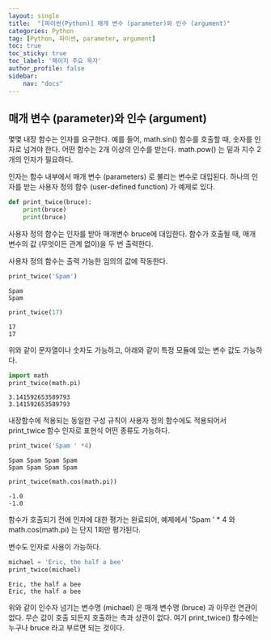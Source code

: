 ```yaml
---
layout: single
title:  "[파이썬(Python)] 매개 변수 (parameter)와 인수 (argument)"
categories: Python
tag: [Python, 파이썬, parameter, argument]
toc: true
toc_sticky: true
toc_label: '페이지 주요 목자'
author_profile: false
sidebar:
    nav: "docs"
---
```



## 매개 변수 (parameter)와 인수 (argument)
몇몇 내장 함수는 인자를 요구한다. 예를 들어, math.sin() 함수를 호출할 때, 숫자를 인자로 넘겨야 한다. 어떤 함수는 2개 이상의 인수를 받는다. math.pow() 는 밑과 지수 2개의 인자가 필요하다.

인자는 함수 내부에서 매개 변수 (parameters) 로 불리는 변수로 대입된다. 하나의 인자를 받는 사용자 정의 함수 (user-defined function) 가 예제로 있다.


```python
def print_twice(bruce):
    print(bruce)
    print(bruce)
```

사용자 정의 함수는 인자를 받아 매개변수 bruce에 대입한다. 함수가 호출될 때, 매개 변수의 값 (무엇이든 관계 없이)을 두 번 출력한다.

사용자 정의 함수는 출력 가능한 임의의 값에 작동한다.


```python
print_twice('Spam')
```

    Spam
    Spam
    


```python
print_twice(17)
```

    17
    17
    

위와 같이 문자열이나 숫자도 가능하고, 아래와 같이 특정 모듈에 있는 변수 값도 가능하다.


```python
import math
print_twice(math.pi)
```

    3.141592653589793
    3.141592653589793
    

내장함수에 적용되는 동일한 구성 규칙이 사용자 정의 함수에도 적용되어서 print_twice 함수 인자로 표현식 어떤 종류도 가능하다.


```python
print_twice('Spam ' *4)
```

    Spam Spam Spam Spam 
    Spam Spam Spam Spam 
    


```python
print_twice(math.cos(math.pi))
```

    -1.0
    -1.0
    

함수가 호출되기 전에 인자에 대한 평가는 완료되어, 예제에서 'Spam ' * 4 와 math.cos(math.pi) 는 단지 1회만 평가된다.

변수도 인자로 사용이 가능하다.


```python
michael = 'Eric, the half a bee'
print_twice(michael)
```

    Eric, the half a bee
    Eric, the half a bee
    

위와 같이 인수자 넘기는 변수명 (michael) 은 매개 변수명 (bruce) 과 아무런 연관이 없다. 무슨 값이 호출 되든지 호출하는 측과 상관이 없다. 여기 print_twice() 함수에는 누구나 bruce 라고 부르면 되는 것이다.
